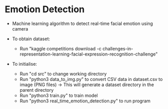 # Emotion Detection

- Machine learning algorithm to detect real-time facial emotion using camera

- To obtain dataset:
    - Run "kaggle competitions download -c challenges-in-representation-learning-facial-expression-recognition-challenge"

- To initialise:
    - Run "cd src" to change working directory
    - Run "python3 data_to_img.py" to convert CSV data in dataset.csv to image (PNG files) -> This will generate a dataset directory in the parent directory
    - Run "python3 train.py" to train model
    - Run "python3 real_time_emotion_detection.py" to run program